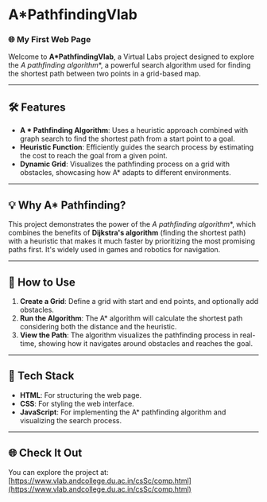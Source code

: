 # A*PathfindingVlab

### 🌐 My First Web Page

Welcome to **A*PathfindingVlab**, a Virtual Labs project designed to explore the **A* pathfinding algorithm**, a powerful search algorithm used for finding the shortest path between two points in a grid-based map.

---

## 🛠 Features

- **A * Pathfinding Algorithm**: Uses a heuristic approach combined with graph search to find the shortest path from a start point to a goal.
- **Heuristic Function**: Efficiently guides the search process by estimating the cost to reach the goal from a given point.
- **Dynamic Grid**: Visualizes the pathfinding process on a grid with obstacles, showcasing how A* adapts to different environments.

---

## 💡 Why A* Pathfinding?

This project demonstrates the power of the **A* pathfinding algorithm**, which combines the benefits of **Dijkstra's algorithm** (finding the shortest path) with a heuristic that makes it much faster by prioritizing the most promising paths first. It's widely used in games and robotics for navigation.

---

## 🚀 How to Use

1. **Create a Grid**: Define a grid with start and end points, and optionally add obstacles.
2. **Run the Algorithm**: The A* algorithm will calculate the shortest path considering both the distance and the heuristic.
3. **View the Path**: The algorithm visualizes the pathfinding process in real-time, showing how it navigates around obstacles and reaches the goal.

---

## 📂 Tech Stack

- **HTML**: For structuring the web page.
- **CSS**: For styling the web interface.
- **JavaScript**: For implementing the A* pathfinding algorithm and visualizing the search process.

---

## 🌐 Check It Out

You can explore the project at: [https://www.vlab.andcollege.du.ac.in/csSc/comp.html](https://www.vlab.andcollege.du.ac.in/csSc/comp.html)
